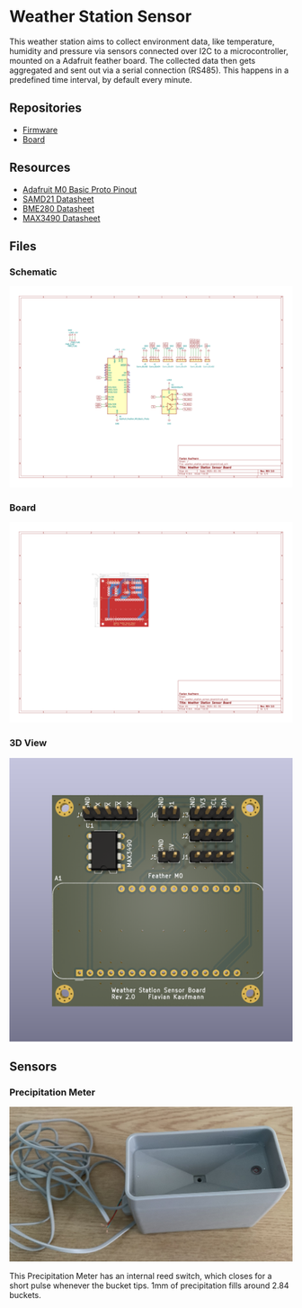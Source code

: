 # Weather Station Sensor

This weather station aims to collect environment data, like temperature,
humidity and pressure via sensors connected over I2C to a microcontroller,
mounted on a Adafruit feather board. The collected data then gets aggregated
and sent out via a serial connection (RS485). This happens in a predefined
time interval, by default every minute.

## Repositories

- [Firmware](https://github.com/flavian112/weather_station_sensor_firmware.git)
- [Board](https://github.com/flavian112/weather_station_sensor_board.git)

## Resources

- [Adafruit M0 Basic Proto Pinout](./datasheets/adafruit_feather_m0_basic_proto_pinout.pdf)
- [SAMD21 Datasheet](./datasheets/atmel_samd21_datasheet.pdf)
- [BME280 Datasheet](./datasheets/bosch_bme280_datasheet.pdf)
- [MAX3490 Datasheet](./datasheets/maxim_integrated_max3490_datasheet.pdf)

## Files

### Schematic

![Schematic](./assets/weather_station_sensor_board_schematic.svg)

### Board

![Board](./assets/weather_station_sensor_board_board.svg)

### 3D View

![3D View](./assets/weather_station_sensor_board_3dview.png)

## Sensors

### Precipitation Meter

![Precipitation Meter](./assets/precipitation_meter.jpg)

This Precipitation Meter has an internal reed switch, which closes for a short
pulse whenever the bucket tips. 1mm of precipitation fills around 2.84 buckets.
